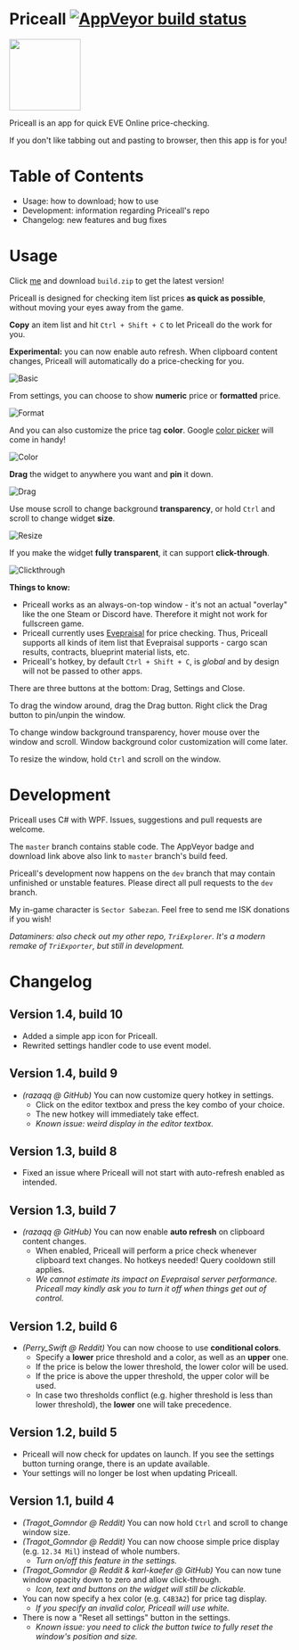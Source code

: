 # Priceall [![AppVeyor build status](https://ci.appveyor.com/api/projects/status/github/xyx0826/Priceall?svg=true)](https://ci.appveyor.com/project/xyx0826/Priceall) 
<img src="Readme/Images/Priceall.png" width="128" height="128" />

Priceall is an app for quick EVE Online price-checking.

If you don't like tabbing out and pasting to browser, then this app is for you!

# Table of Contents
- Usage: how to download; how to use
- Development: information regarding Priceall's repo
- Changelog: new features and bug fixes

# Usage
Click [me](https://ci.appveyor.com/project/xyx0826/Priceall/build/artifacts) and download `build.zip` to get the latest version!

Priceall is designed for checking item list prices **as quick as possible**, without moving your eyes away from the game.

**Copy** an item list and hit `Ctrl + Shift + C` to let Priceall do the work for you.

**Experimental:** you can now enable auto refresh. When clipboard content changes, Priceall will automatically do a price-checking for you.

![Basic](Readme/Images/priceall-gif-01-basic.gif)

From settings, you can choose to show **numeric** price or **formatted** price.

![Format](Readme/Images/priceall-gif-02-format.gif)

And you can also customize the price tag **color**. Google [color picker](https://www.google.com/search?q=color%20picker) will come in handy!

![Color](Readme/Images/priceall-gif-03-color.gif)

**Drag** the widget to anywhere you want and **pin** it down.

![Drag](Readme/Images/priceall-gif-04-drag.gif)

Use mouse scroll to change background **transparency**, or hold `Ctrl` and scroll to change widget **size**.

![Resize](Readme/Images/priceall-gif-05-resize.gif)

If you make the widget **fully transparent**, it can support **click-through**.

![Clickthrough](Readme/Images/priceall-gif-06-clickthrough.gif)

**Things to know:**
- Priceall works as an always-on-top window - it's not an actual "overlay" like the one Steam or Discord have. Therefore it might not work for fullscreen game.
- Priceall currently uses [Evepraisal](http://evepraisal.com) for price checking. Thus, Priceall supports all kinds of item list that Evepraisal supports - cargo scan results, contracts, blueprint material lists, etc.
- Priceall's hotkey, by default `Ctrl + Shift + C`, is *global* and by design will not be passed to other apps.

There are three buttons at the bottom: Drag, Settings and Close.

To drag the window around, drag the Drag button. Right click the Drag button to pin/unpin the window.

To change window background transparency, hover mouse over the window and scroll. Window background color customization will come later.

To resize the window, hold `Ctrl` and scroll on the window.

# Development
Priceall uses C# with WPF. Issues, suggestions and pull requests are welcome.

The `master` branch contains stable code. The AppVeyor badge and download link above also link to `master` branch's build feed.

Priceall's development now happens on the `dev` branch that may contain unfinished or unstable features. Please direct all pull requests to the `dev` branch.

My in-game character is `Sector Sabezan`. Feel free to send me ISK donations if you wish!

*Dataminers: also check out my other repo, `TriExplorer`. It's a modern remake of `TriExporter`, but still in development.*

# Changelog
## Version 1.4, build 10
- Added a simple app icon for Priceall.
- Rewrited settings handler code to use event model.

## Version 1.4, build 9
- *(razaqq @ GitHub)* You can now customize query hotkey in settings.
  - Click on the editor textbox and press the key combo of your choice.
  - The new hotkey will immediately take effect.
  - *Known issue: weird display in the editor textbox.*
## Version 1.3, build 8
- Fixed an issue where Priceall will not start with auto-refresh enabled as intended.

## Version 1.3, build 7
- *(razaqq @ GitHub)* You can now enable **auto refresh** on clipboard content changes.
  - When enabled, Priceall will perform a price check whenever clipboard text changes. No hotkeys needed! Query cooldown still applies.
  - *We cannot estimate its impact on Evepraisal server performance. Priceall may kindly ask you to turn it off when things get out of control.*

## Version 1.2, build 6
- *(Perry_Swift @ Reddit)* You can now choose to use **conditional colors**.
    - Specify a **lower** price threshold and a color, as well as an **upper** one.
    - If the price is below the lower threshold, the lower color will be used.
    - If the price is above the upper threshold, the upper color will be used.
    - In case two thresholds conflict (e.g. higher threshold is less than lower threshold), the **lower** one will take precedence.

## Version 1.2, build 5
- Priceall will now check for updates on launch. If you see the settings button turning orange, there is an update available.
- Your settings will no longer be lost when updating Priceall.

## Version 1.1, build 4
- *(Tragot_Gomndor @ Reddit)* You can now hold `Ctrl` and scroll to change window size.
- *(Tragot_Gomndor @ Reddit)* You can now choose simple price display (e.g. `12.34 Mil`) instead of whole numbers.
    - *Turn on/off this feature in the settings.*
- *(Tragot_Gomndor @ Reddit & karl-kaefer @ GitHub)* You can now tune window opacity down to zero and allow click-through.
    - *Icon, text and buttons on the widget will still be clickable.*
- You can now specify a hex color (e.g. `C4B3A2`) for price tag display.
    - *If you specify an invalid color, Priceall will use white.*
- There is now a "Reset all settings" button in the settings.
    - *Known issue: you need to click the button twice to fully reset the window's position and size.*
